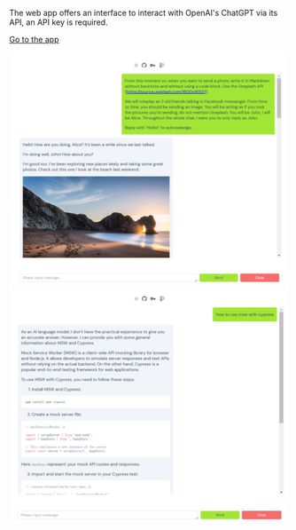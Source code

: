 The web app offers an interface to interact with OpenAI's ChatGPT via its API, an API key is required.

[Go to the app](chat.apiki.me)

![](./public/screenshot1.png)
![](./public/screenshot2.png)